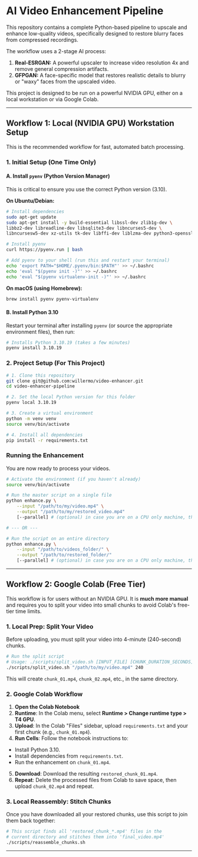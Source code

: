 # AI Video Enhancement Pipeline

This repository contains a complete Python-based pipeline to upscale and enhance low-quality videos, specifically designed to restore blurry faces from compressed recordings.

The workflow uses a 2-stage AI process:
1.  **Real-ESRGAN:** A powerful upscaler to increase video resolution 4x and remove general compression artifacts.
2.  **GFPGAN:** A face-specific model that restores realistic details to blurry or "waxy" faces from the upscaled video.

This project is designed to be run on a powerful NVIDIA GPU, either on a local workstation or via Google Colab.



---



##  Workflow 1: Local (NVIDIA GPU) Workstation Setup

This is the recommended workflow for fast, automated batch processing.

### 1. Initial Setup (One Time Only)

#### A. Install `pyenv` (Python Version Manager)

This is critical to ensure you use the correct Python version (3.10).

**On Ubuntu/Debian:**
```bash
# Install dependencies
sudo apt-get update
sudo apt-get install -y build-essential libssl-dev zlib1g-dev \
libbz2-dev libreadline-dev libsqlite3-dev libncurses5-dev \
libncursesw5-dev xz-utils tk-dev libffi-dev liblzma-dev python3-openssl

# Install pyenv
curl https://pyenv.run | bash

# Add pyenv to your shell (run this and restart your terminal)
echo 'export PATH="$HOME/.pyenv/bin:$PATH"' >> ~/.bashrc
echo 'eval "$(pyenv init -)"' >> ~/.bashrc
echo 'eval "$(pyenv virtualenv-init -)"' >> ~/.bashrc
```

**On macOS (using Homebrew):**
```bash
brew install pyenv pyenv-virtualenv
```

#### B. Install Python 3.10

Restart your terminal after installing `pyenv` (or source the appropriate environment files), then run:
```bash
# Installs Python 3.10.19 (takes a few minutes)
pyenv install 3.10.19
```

### 2. Project Setup (For This Project)

```bash
# 1. Clone this repository
git clone git@github.com:willermo/video-enhancer.git
cd video-enhancer-pipeline

# 2. Set the local Python version for this folder
pyenv local 3.10.19

# 3. Create a virtual environment
python -m venv venv
source venv/bin/activate

# 4. Install all dependencies
pip install -r requirements.txt
```

### Running the Enhancement

You are now ready to process your videos.

```bash
# Activate the environment (if you haven't already)
source venv/bin/activate

# Run the master script on a single file
python enhance.py \
    --input "/path/to/my/video.mp4" \
    --output "/path/to/my/restored_video.mp4"
    [--parallel] # (optional) in case you are on a CPU only machine, this flag forces the use of parallel processing (ignored if GPU is available) 

# --- OR ---

# Run the script on an entire directory
python enhance.py \
    --input "/path/to/videos_folder/" \
    --output "/path/to/restored_folder/"
    [--parallel] # (optional) in case you are on a CPU only machine, this flag forces the use of parallel processing (ignored if GPU is available) 
```



---



## Workflow 2: Google Colab (Free Tier)

This workflow is for users without an NVIDIA GPU. It is **much more manual** and requires you to split your video into small chunks to avoid Colab's free-tier time limits.

### 1. Local Prep: Split Your Video

Before uploading, you must split your video into 4-minute (240-second) chunks.

```bash
# Run the split script
# Usage: ./scripts/split_video.sh [INPUT_FILE] [CHUNK_DURATION_SECONDS]
./scripts/split_video.sh "/path/to/my/video.mp4" 240
```

This will create `chunk_01.mp4`, `chunk_02.mp4`, etc., in the same directory.

### 2. Google Colab Workflow

1. **Open the Colab Notebook**
2. **Runtime**: In the Colab menu, select **Runtime > Change runtime type > T4 GPU**.
3. **Upload**: In the Colab "Files" sidebar, upload `requirements.txt` and your first chunk (e.g., `chunk_01.mp4`).
4. **Run Cells**: Follow the notebook instructions to:
  - Install Python 3.10.
  - Install dependencies from `requirements.txt`.
  - Run the enhancement on `chunk_01.mp4`.
5. **Download**: Download the resulting `restored_chunk_01.mp4`.
6. **Repeat**: Delete the processed files from Colab to save space, then upload `chunk_02.mp4` and repeat.

### 3. Local Reassembly: Stitch Chunks

Once you have downloaded all your restored chunks, use this script to join them back together:

```bash
# This script finds all 'restored_chunk_*.mp4' files in the
# current directory and stitches them into 'final_video.mp4'
./scripts/reassemble_chunks.sh
```



---


